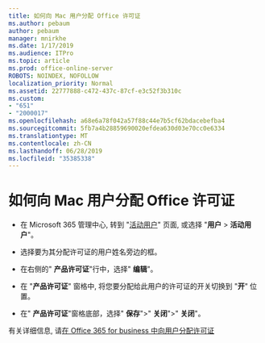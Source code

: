 ```yaml
---
title: 如何向 Mac 用户分配 Office 许可证
ms.author: pebaum
author: pebaum
manager: mnirkhe
ms.date: 1/17/2019
ms.audience: ITPro
ms.topic: article
ms.prod: office-online-server
ROBOTS: NOINDEX, NOFOLLOW
localization_priority: Normal
ms.assetid: 22777888-c472-437c-87cf-e3c52f3b310c
ms.custom:
- "651"
- "2000017"
ms.openlocfilehash: a68e6a78f042a57f88c44e7b5cf62bdacebefba4
ms.sourcegitcommit: 5fb7a4b28859690020efdea630d03e70cc0e6334
ms.translationtype: MT
ms.contentlocale: zh-CN
ms.lasthandoff: 06/28/2019
ms.locfileid: "35385338"
---
```

# <a name="how-to-assign-office-licenses-to-mac-users"></a>如何向 Mac 用户分配 Office 许可证

- 在 Microsoft 365 管理中心, 转到 "[活动用户](https://go.microsoft.com/fwlink/p/?linkid=834822)" 页面, 或选择 "**用户** \> **活动用户**"。

- 选择要为其分配许可证的用户姓名旁边的框。

- 在右侧的" **产品许可证**"行中，选择" **编辑**"。

- 在 "**产品许可证**" 窗格中, 将您要分配给此用户的许可证的开关切换到 "**开**" 位置。

- 在" **产品许可证**"窗格底部，选择" **保存**"\>" **关闭**"\>" **关闭**"。

有关详细信息, 请[在 Office 365 for business 中向用户分配许可证](https://docs.microsoft.com/office365/admin/subscriptions-and-billing/assign-licenses-to-users)
  